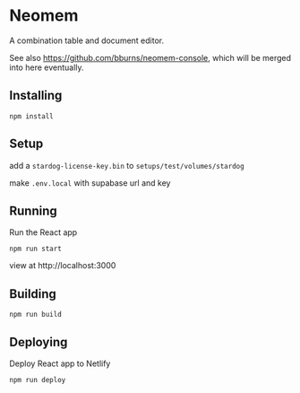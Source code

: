 # Neomem

A combination table and document editor.

See also https://github.com/bburns/neomem-console, which will be merged into here eventually.

## Installing

    npm install

## Setup

add a `stardog-license-key.bin` to `setups/test/volumes/stardog`

make `.env.local` with supabase url and key

## Running

Run the React app

    npm run start

view at http://localhost:3000

## Building

    npm run build

## Deploying

Deploy React app to Netlify

    npm run deploy
